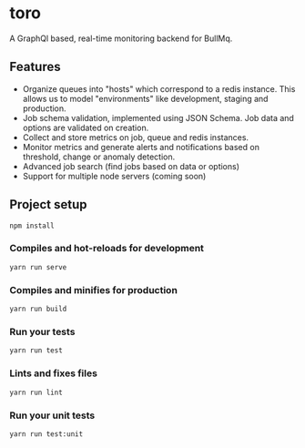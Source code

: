 # toro
A GraphQl based, real-time monitoring backend for BullMq. 

## Features
- Organize queues into "hosts" which correspond to a redis instance. This allows
  us to model "environments" like development, staging and production.
- Job schema validation, implemented using JSON Schema. Job data and options are validated on creation. 
- Collect and store metrics on job, queue and redis instances.
- Monitor metrics and generate alerts and notifications based on threshold, change or anomaly detection.
- Advanced job search (find jobs based on data or options)
- Support for multiple node servers (coming soon)

## Project setup
```
npm install
```

### Compiles and hot-reloads for development
```
yarn run serve
```

### Compiles and minifies for production
```
yarn run build
```

### Run your tests
```
yarn run test
```

### Lints and fixes files
```
yarn run lint
```

### Run your unit tests
```
yarn run test:unit
```
